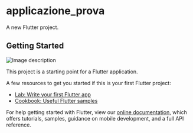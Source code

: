 # applicazione_prova

A new Flutter project.

## Getting Started

![Image description](https://drive.google.com/open?id=1-RJab3P0qO2BswrO2VMQiugYajUBpvH2)

This project is a starting point for a Flutter application.

A few resources to get you started if this is your first Flutter project:

- [Lab: Write your first Flutter app](https://flutter.dev/docs/get-started/codelab)
- [Cookbook: Useful Flutter samples](https://flutter.dev/docs/cookbook)

For help getting started with Flutter, view our
[online documentation](https://flutter.dev/docs), which offers tutorials,
samples, guidance on mobile development, and a full API reference.
